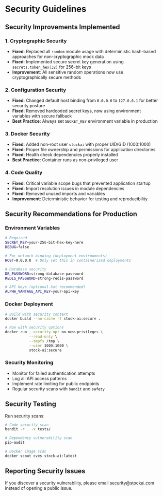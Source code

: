 # Security Guidelines

## Security Improvements Implemented

### 1. Cryptographic Security
- **Fixed**: Replaced all `random` module usage with deterministic hash-based approaches for non-cryptographic mock data
- **Fixed**: Implemented secure secret key generation using `secrets.token_hex(32)` for 256-bit keys
- **Improvement**: All sensitive random operations now use cryptographically secure methods

### 2. Configuration Security  
- **Fixed**: Changed default host binding from `0.0.0.0` to `127.0.0.1` for better security posture
- **Fixed**: Removed hardcoded secret keys, now using environment variables with secure fallback
- **Best Practice**: Always set `SECRET_KEY` environment variable in production

### 3. Docker Security
- **Fixed**: Added non-root user `stockai` with proper UID/GID (1000:1000)
- **Fixed**: Proper file ownership and permissions for application directories
- **Fixed**: Health check dependencies properly installed
- **Best Practice**: Container runs as non-privileged user

### 4. Code Quality
- **Fixed**: Critical variable scope bugs that prevented application startup
- **Fixed**: Import resolution issues in module dependencies
- **Fixed**: Removed unused imports and variables
- **Improvement**: Deterministic behavior for testing and reproducibility

## Security Recommendations for Production

### Environment Variables
```bash
# Required
SECRET_KEY=your-256-bit-hex-key-here
DEBUG=false

# For network binding (deployment environments)
HOST=0.0.0.0  # Only set this in containerized deployments

# Database security
DB_PASSWORD=strong-database-password
REDIS_PASSWORD=strong-redis-password

# API keys (optional but recommended)
ALPHA_VANTAGE_API_KEY=your-api-key
```

### Docker Deployment
```bash
# Build with security context
docker build --no-cache -t stock-ai:secure .

# Run with security options
docker run --security-opt no-new-privileges \
           --read-only \
           --tmpfs /tmp \
           --user 1000:1000 \
           stock-ai:secure
```

### Security Monitoring
- Monitor for failed authentication attempts
- Log all API access patterns
- Implement rate limiting for public endpoints
- Regular security scans with `bandit` and `safety`

## Security Testing

Run security scans:
```bash
# Code security scan
bandit -r . -x tests/

# Dependency vulnerability scan  
pip-audit

# Docker image scan
docker scout cves stock-ai:latest
```

## Reporting Security Issues

If you discover a security vulnerability, please email security@stockai.com instead of opening a public issue.